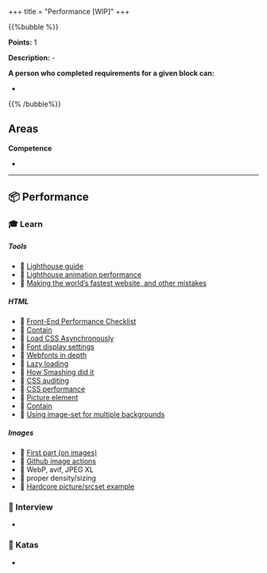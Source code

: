 +++
title = "Performance [WIP]"
+++

{{%bubble %}}

**Points:** 1

**Description:** -

**A person who completed requirements for a given block can:**

-

{{% /bubble%}}

## Areas

**Competence**

-

---

## 📦 Performance

### 🎓 Learn
##### Tools
- 📗 [Lighthouse guide](https://stackoverflow.blog/2022/03/28/picture-perfect-images-with-the-modern-element/)
- 📗 [Lighthouse animation performance](https://calibreapp.com/blog/investigate-animation-performance-with-devtools/)
- 📗 [Making the world’s fastest website, and other mistakes](https://dev.to/tigt/making-the-worlds-fastest-website-and-other-mistakes-56na)

##### HTML
- 📗 [Front-End Performance Checklist](https://www.smashingmagazine.com/2021/01/front-end-performance-2021-free-pdf-checklist/)
- 📗 [Contain](https://www.smashingmagazine.com/2019/12/browsers-containment-css-contain-property/)
- 📗 [Load CSS Asynchronously](https://www.filamentgroup.com/lab/load-css-simpler/)
- 📗 [Font display settings](https://calendar.perfplanet.com/2020/a-font-display-setting-for-slow-connections/)
- 📗 [Webfonts in depth](https://simonhearne.com/2021/layout-shifts-webfonts/)
- 📗 [Lazy loading](https://web.dev/native-lazy-loading)
- 📗 [How Smashing did it](https://www.smashingmagazine.com/2021/01/smashingmag-performance-case-study)
- 📗 [CSS auditing](https://www.smashingmagazine.com/2021/03/css-auditing-tools/)
- 📗 [CSS performance](https://calibreapp.com/blog/css-performance)
- 📗 [Picture element](https://www.stefanjudis.com/snippets/a-picture-element-to-load-correctly-resized-webp-images-in-html/)
- 📗 [Contain](https://medium.com/@johan.isaksson/how-i-made-googles-data-grid-scroll-10x-faster-with-one-line-of-css-78cb1e8d9cb1)
- 📗 [Using image-set for multiple backgrounds](https://css-tricks.com/using-performant-next-gen-images-in-css-with-image-set/)

##### Images
- 📗 [First part (on images)](https://www.youtube.com/watch?v=AdQwdBAOOKE)
- 📗 [Github image actions](https://github.com/marketplace/actions/image-actions)
- 📗 WebP, avif, JPEG XL
- 📗 proper density/sizing
- 📙 [Hardcore picture/srcset example](https://engineering.q42.nl/optimizing-full-screen-images/)

### 🎤 Interview

- 

### 📝 Katas

- 
